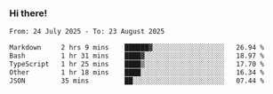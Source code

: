 ### Hi there!

<!--START_SECTION:waka-->

```txt
From: 24 July 2025 - To: 23 August 2025

Markdown     2 hrs 9 mins    ██████▓░░░░░░░░░░░░░░░░░░   26.94 %
Bash         1 hr 31 mins    ████▓░░░░░░░░░░░░░░░░░░░░   18.97 %
TypeScript   1 hr 25 mins    ████▒░░░░░░░░░░░░░░░░░░░░   17.70 %
Other        1 hr 18 mins    ████░░░░░░░░░░░░░░░░░░░░░   16.34 %
JSON         35 mins         ██░░░░░░░░░░░░░░░░░░░░░░░   07.44 %
```

<!--END_SECTION:waka-->
